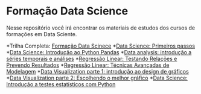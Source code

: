 # Formação Data Science

Nesse repositório você irá encontrar os materiais de estudos dos cursos de formações em Data Sciente.

*Trilha Completa: [Formação Data Scinece](https://cursos.alura.com.br/formacao-data-science)
*[Data Science: Primeiros passos](https://cursos.alura.com.br/course/data-science-primeiros-passos)
*[Data Science: Introdução ao Python Pandas](https://cursos.alura.com.br/course/introducao-python-pandas)
*[Data analysis: introdução a séries temporais e análises](https://cursos.alura.com.br/course/data-analysis-trabalhando-com-dados)
*[Regressão Linear: Testando Relações e Prevendo Resultados](https://cursos.alura.com.br/course/data-science-modelo-regressao-linear)
*[Regressão Linear: Técnicas Avançadas de Modelagem](https://cursos.alura.com.br/course/data-science-modelo-regressao-linear-assimetria-statsmodel)
*[Data Visualization parte 1: introdução ao design de gráficos](https://cursos.alura.com.br/course/data-visualization)
*[Data Visualization parte 2: Escolhendo o melhor gráfico](https://cursos.alura.com.br/course/data-visualization-escolhendo-melhor-grafico)
*[Data Science: Introdução a testes estatísticos com Python](https://cursos.alura.com.br/course/data-science-introducao-a-testes-estatisticos-com-python)

 
